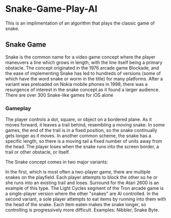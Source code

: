 # Snake-Game-Play-AI
This is an implimentation of an algorithm that plays the classic game of snake.

## Snake Game
Snake is the common name for a video game concept where the player maneuvers a line which grows in length, with the line itself being a primary obstacle. The concept originated in the 1976 arcade game Blockade, and the ease of implementing Snake has led to hundreds of versions (some of which have the word snake or worm in the title) for many platforms. After a variant was preloaded on Nokia mobile phones in 1998, there was a resurgence of interest in the snake concept as it found a larger audience. There are over 300 Snake-like games for iOS alone

### Gameplay
The player controls a dot, square, or object on a bordered plane. As it moves forward, it leaves a trail behind, resembling a moving snake. In some games, the end of the trail is in a fixed position, so the snake continually gets longer as it moves. In another common scheme, the snake has a specific length, so there is a moving tail a fixed number of units away from the head. The player loses when the snake runs into the screen border, a trail or other obstacle, or itself.

The Snake concept comes in two major variants:

In the first, which is most often a two-player game, there are multiple snakes on the playfield. Each player attempts to block the other so he or she runs into an existing trail and loses. Surround for the Atari 2600 is an example of this type. The Light Cycles segment of the Tron arcade game is a single-player version where the other "snakes" are AI controlled.
In the second variant, a sole player attempts to eat items by running into them with the head of the snake. Each item eaten makes the snake longer, so controlling is progressively more difficult. Examples: Nibbler, Snake Byte.
